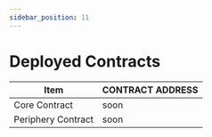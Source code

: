 ```yaml
---
sidebar_position: 11
---
```


# Deployed Contracts

| Item         | CONTRACT ADDRESS |
|--------------|-----------|
| Core Contract | soon |
| Periphery Contract | soon |
